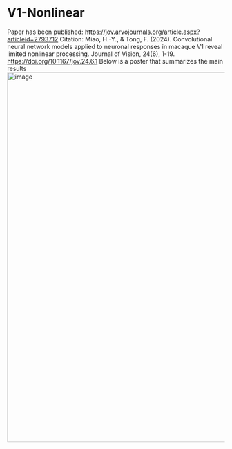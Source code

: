 # V1-Nonlinear
Paper has been published: https://jov.arvojournals.org/article.aspx?articleid=2793712
Citation: Miao, H.-Y., & Tong, F. (2024). Convolutional neural network models applied to neuronal responses in macaque V1 reveal limited nonlinear processing. Journal of Vision, 24(6), 1-19. https://doi.org/10.1167/jov.24.6.1 
Below is a poster that summarizes the main results
<img width="857" alt="image" src="https://github.com/Huiyuan-Miao/V1-Nonlinear/assets/126112893/b10086d8-0a6d-4890-80bd-bbce392065b9">
